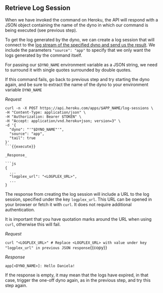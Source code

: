 ## Retrieve Log Session

When we have invoked the command on Heroku, the API will respond with a JSON object containing the name of the dyno 
in which our command is being executed (see previous step).

To get the log generated by the dyno, we can create a log session that will connect to the [log stream of the 
specified dyno and send us the result](https://devcenter.heroku.com/articles/platform-api-reference#log-session-create). 
We include the parameters `"source": "app"` to specify that we only want the logs generated by the command itself.

For passing our `$DYNO_NAME` environment variable as a JSON string, we need to surround it with single quotes surrounded by double quotes.

If this command fails, go back to previous step and try starting the dyno again, and be sure to extract the name of the dyno to your environment variable `DYNO_NAME`

_Request_

```shell
curl -n -X POST https://api.heroku.com/apps/$APP_NAME/log-sessions \
-H "Content-Type: application/json" \
-H "Authorization: Bearer $TOKEN" \
-H "Accept: application/vnd.heroku+json; version=3" \
-d '{
  "dyno": "'"$DYNO_NAME"'",
  "source": "app",
  "tail": true
}'
```{{execute}}

_Response_

```js
{
  ...
  "logplex_url": "<LOGPLEX_URL>",
  ...
}
```

The response from creating the log session will include a URL to the log session, specified under the key `logplex_url`. 
This URL can be opened in your browser or fetch it with `curl`. It does not require additional authentication.

It is important that you have quotation marks around the URL when using `curl`, otherwise this will fail.

_Request_

`curl "<LOGPLEX_URL>" # Replace <LOGPLEX_URL> with value under key "logplex_url" in previous JSON response`{{copy}}

_Response_
```shell
app[<DYNO_NAME>]: Hello Daniela!
```

If the response is empty, it may mean that the logs have expired, in that case, trigger the one-off dyno again, as in the previous step, and try this step again.
